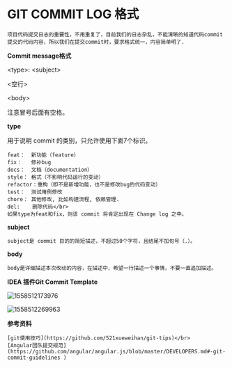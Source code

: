 # GIT COMMIT LOG 格式 #
	项目代码提交日志的重要性，不用重复了，目前我们的日志杂乱，不能清晰的知道代码commit提交的代码内容，所以我们在提交commit时，要求格式统一，内容简单明了.

**Commit message格式**

 &lt;type&gt;: &lt;subject&gt; 	

<空行>

 &lt;body&gt;

注意冒号后面有空格。

**type**

用于说明 commit 的类别，只允许使用下面7个标识。

	feat：  新功能（feature）
	fix：   修补bug
	docs：  文档（documentation）
	style： 格式（不影响代码运行的变动）
	refactor：重构（即不是新增功能，也不是修改bug的代码变动）
	test：  测试用例修改
	chore： 其他修改, 比如构建流程, 依赖管理.
	del:    删除代码</br>
	如果type为feat和fix，则该 commit 将肯定出现在 Change log 之中。

**subject**

	subject是 commit 目的的简短描述，不超过50个字符，且结尾不加句号（.）。

**body**

	body是详细描述本次改动的内容，在描述中，希望一行描述一个事情，不要一直追加描述。



**IDEA 插件Git Commit Template**	

![1558512173976](1558512173976.png)



![1558512269963](1558512269963.png)


**参考资料**

	[git使用技巧](https://github.com/521xueweihan/git-tips)</br>
	[Angular团队提交规范](https://github.com/angular/angular.js/blob/master/DEVELOPERS.md#-git-commit-guidelines )
